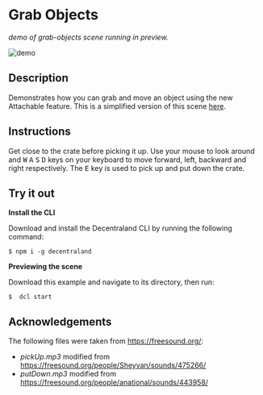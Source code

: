 # Grab Objects
_demo of grab-objects scene running in preview._

![demo](https://github.com/decentraland-scenes/grab-objects/blob/master/screenshots/grab-objects.gif)

## Description
Demonstrates how you can grab and move an object using the new Attachable feature. This is a simplified version of this scene [here](https://github.com/decentraland-scenes/grab-objects-advance).

## Instructions
Get close to the crate before picking it up. Use your mouse to look around and <kbd>W</kbd> <kbd>A</kbd> <kbd>S</kbd> <kbd>D</kbd> keys on your keyboard to move forward, left, backward and right respectively. The <kbd>E</kbd> key is used to pick up and put down the crate.

## Try it out

**Install the CLI**

Download and install the Decentraland CLI by running the following command:

```
$ npm i -g decentraland
```

**Previewing the scene**

Download this example and navigate to its directory, then run:

```
$  dcl start
```

## Acknowledgements
The following files were taken from https://freesound.org/:
- _pickUp.mp3_ modified from https://freesound.org/people/Sheyvan/sounds/475266/
- _putDown.mp3_ modified from https://freesound.org/people/anational/sounds/443958/
